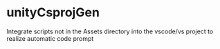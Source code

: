 # unityCsprojGen
Integrate scripts not in the Assets directory into the vscode/vs project to realize automatic code prompt
